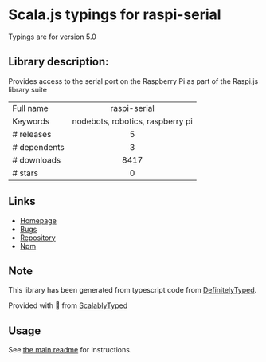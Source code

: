 
# Scala.js typings for raspi-serial

Typings are for version 5.0

## Library description:
Provides access to the serial port on the Raspberry Pi as part of the Raspi.js library suite

|                    |                 |
| ------------------ | :-------------: |
| Full name          | raspi-serial |
| Keywords           | nodebots, robotics, raspberry pi |
| # releases         | 5 |
| # dependents       | 3 |
| # downloads        | 8417 |
| # stars            | 0 |

## Links
- [Homepage](https://github.com/nebrius/raspi-serial)
- [Bugs](https://github.com/nebrius/raspi-serial/issues)
- [Repository](https://github.com/nebrius/raspi-serial)
- [Npm](https://www.npmjs.com/package/raspi-serial)
    


## Note
This library has been generated from typescript code from [DefinitelyTyped](https://definitelytyped.org).

Provided with :purple_heart: from [ScalablyTyped](https://github.com/oyvindberg/ScalablyTyped)

## Usage
See [the main readme](../../readme.md) for instructions.


